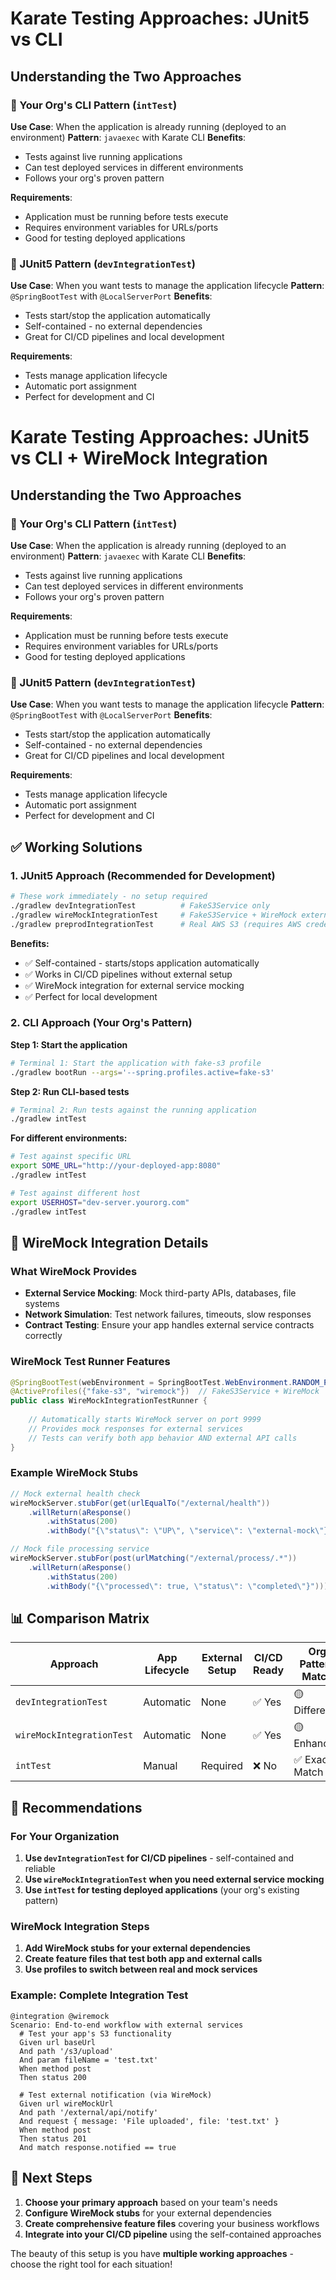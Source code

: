 # Karate Testing Approaches: JUnit5 vs CLI

## Understanding the Two Approaches

### 🏢 Your Org's CLI Pattern (`intTest`)
**Use Case**: When the application is already running (deployed to an environment)
**Pattern**: `javaexec` with Karate CLI
**Benefits**: 
- Tests against live running applications
- Can test deployed services in different environments
- Follows your org's proven pattern

**Requirements**:
- Application must be running before tests execute
- Requires environment variables for URLs/ports
- Good for testing deployed applications

### 🚀 JUnit5 Pattern (`devIntegrationTest`)  
**Use Case**: When you want tests to manage the application lifecycle
**Pattern**: `@SpringBootTest` with `@LocalServerPort`
**Benefits**:
- Tests start/stop the application automatically  
- Self-contained - no external dependencies
- Great for CI/CD pipelines and local development

**Requirements**:
- Tests manage application lifecycle
- Automatic port assignment
- Perfect for development and CI

# Karate Testing Approaches: JUnit5 vs CLI + WireMock Integration

## Understanding the Two Approaches

### 🏢 Your Org's CLI Pattern (`intTest`)
**Use Case**: When the application is already running (deployed to an environment)
**Pattern**: `javaexec` with Karate CLI
**Benefits**: 
- Tests against live running applications
- Can test deployed services in different environments
- Follows your org's proven pattern

**Requirements**:
- Application must be running before tests execute
- Requires environment variables for URLs/ports
- Good for testing deployed applications

### 🚀 JUnit5 Pattern (`devIntegrationTest`)  
**Use Case**: When you want tests to manage the application lifecycle
**Pattern**: `@SpringBootTest` with `@LocalServerPort`
**Benefits**:
- Tests start/stop the application automatically  
- Self-contained - no external dependencies
- Great for CI/CD pipelines and local development

**Requirements**:
- Tests manage application lifecycle
- Automatic port assignment
- Perfect for development and CI

## ✅ Working Solutions

### 1. JUnit5 Approach (Recommended for Development)

```bash
# These work immediately - no setup required
./gradlew devIntegrationTest          # FakeS3Service only
./gradlew wireMockIntegrationTest     # FakeS3Service + WireMock external mocking
./gradlew preprodIntegrationTest      # Real AWS S3 (requires AWS credentials)
```

**Benefits:**
- ✅ Self-contained - starts/stops application automatically
- ✅ Works in CI/CD pipelines without external setup
- ✅ WireMock integration for external service mocking
- ✅ Perfect for local development

### 2. CLI Approach (Your Org's Pattern)

**Step 1: Start the application**
```bash
# Terminal 1: Start the application with fake-s3 profile
./gradlew bootRun --args='--spring.profiles.active=fake-s3'
```

**Step 2: Run CLI-based tests**
```bash
# Terminal 2: Run tests against the running application
./gradlew intTest
```

**For different environments:**
```bash
# Test against specific URL
export SOME_URL="http://your-deployed-app:8080"
./gradlew intTest

# Test against different host
export USERHOST="dev-server.yourorg.com"
./gradlew intTest
```

## 🔧 WireMock Integration Details

### What WireMock Provides
- **External Service Mocking**: Mock third-party APIs, databases, file systems
- **Network Simulation**: Test network failures, timeouts, slow responses
- **Contract Testing**: Ensure your app handles external service contracts correctly

### WireMock Test Runner Features
```java
@SpringBootTest(webEnvironment = SpringBootTest.WebEnvironment.RANDOM_PORT)
@ActiveProfiles({"fake-s3", "wiremock"})  // FakeS3Service + WireMock
public class WireMockIntegrationTestRunner {
    
    // Automatically starts WireMock server on port 9999
    // Provides mock responses for external services
    // Tests can verify both app behavior AND external API calls
}
```

### Example WireMock Stubs
```java
// Mock external health check
wireMockServer.stubFor(get(urlEqualTo("/external/health"))
    .willReturn(aResponse()
        .withStatus(200)
        .withBody("{\"status\": \"UP\", \"service\": \"external-mock\"}")));

// Mock file processing service  
wireMockServer.stubFor(post(urlMatching("/external/process/.*"))
    .willReturn(aResponse()
        .withStatus(200)
        .withBody("{\"processed\": true, \"status\": \"completed\"}")));
```

## 📊 Comparison Matrix

| Approach | App Lifecycle | External Setup | CI/CD Ready | Org Pattern Match |
|----------|---------------|----------------|-------------|-------------------|
| `devIntegrationTest` | Automatic | None | ✅ Yes | 🟡 Different |
| `wireMockIntegrationTest` | Automatic | None | ✅ Yes | 🟡 Enhanced |
| `intTest` | Manual | Required | ❌ No | ✅ Exact Match |

## 🎯 Recommendations

### For Your Organization

1. **Use `devIntegrationTest` for CI/CD pipelines** - self-contained and reliable
2. **Use `wireMockIntegrationTest` when you need external service mocking**
3. **Use `intTest` for testing deployed applications** (your org's existing pattern)

### WireMock Integration Steps

1. **Add WireMock stubs for your external dependencies**
2. **Create feature files that test both app and external calls**
3. **Use profiles to switch between real and mock services**

### Example: Complete Integration Test
```gherkin
@integration @wiremock
Scenario: End-to-end workflow with external services
  # Test your app's S3 functionality
  Given url baseUrl
  And path '/s3/upload'
  And param fileName = 'test.txt'
  When method post
  Then status 200
  
  # Test external notification (via WireMock)
  Given url wireMockUrl  
  And path '/external/api/notify'
  And request { message: 'File uploaded', file: 'test.txt' }
  When method post
  Then status 201
  And match response.notified == true
```

## 🚀 Next Steps

1. **Choose your primary approach** based on your team's needs
2. **Configure WireMock stubs** for your external dependencies  
3. **Create comprehensive feature files** covering your business workflows
4. **Integrate into your CI/CD pipeline** using the self-contained approaches

The beauty of this setup is you have **multiple working approaches** - choose the right tool for each situation!

